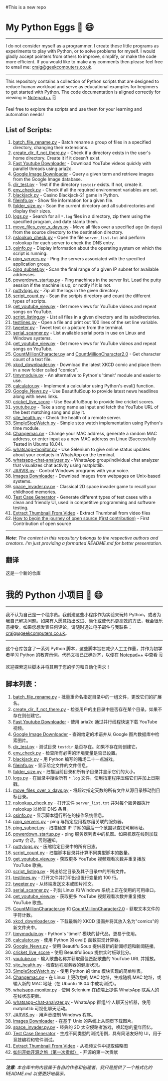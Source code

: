 #This is a new repo
# My Python Eggs 🐍 😄

<hr>

I do not consider myself as a programmer. I create these little programs as experiments to play with Python, or to solve problems for myself. I would gladly accept pointers from others to improve, simplify, or make the code more efficient. If you would like to make any comments then please feel free to email me: craig@geekcomputers.co.uk.

<hr>

This repository contains a collection of Python scripts that are designed to reduce human workload and serve as educational examples for beginners to get started with Python. The code documentation is aligned correctly for viewing in [Notepad++](https://notepad-plus-plus.org/) :spiral_notepad:

Feel free to explore the scripts and use them for your learning and automation needs!

## List of Scripts:

1. [batch_file_rename.py](https://github.com/geekcomputers/Python/blob/master/batch_file_rename.py) - Batch rename a group of files in a specified directory, changing their extensions.
2. [create_dir_if_not_there.py](https://github.com/geekcomputers/Python/blob/master/create_dir_if_not_there.py) - Check if a directory exists in the user's home directory. Create it if it doesn't exist.
3. [Fast Youtube Downloader](https://github.com/geekcomputers/Python/blob/master/youtubedownloader.py) - Download YouTube videos quickly with parallel threads using aria2c.
4. [Google Image Downloader](https://github.com/geekcomputers/Python/tree/master/Google_Image_Downloader) - Query a given term and retrieve images from the Google Image database.
5. [dir_test.py](https://github.com/geekcomputers/Python/blob/master/dir_test.py) - Test if the directory `testdir` exists. If not, create it.
6. [env_check.py](https://github.com/geekcomputers/Python/blob/master/env_check.py) - Check if all the required environment variables are set.
7. [blackjack.py](https://github.com/Ratna04priya/Python/blob/master/BlackJack_game/blackjack.py) - Casino Blackjack-21 game in Python.
8. [fileinfo.py](https://github.com/geekcomputers/Python/blob/master/fileinfo.py) - Show file information for a given file.
9. [folder_size.py](https://github.com/geekcomputers/Python/blob/master/folder_size.py) - Scan the current directory and all subdirectories and display their sizes.
10. [logs.py](https://github.com/geekcomputers/Python/blob/master/logs.py) - Search for all `*.log` files in a directory, zip them using the specified program, and date stamp them.
11. [move_files_over_x_days.py](https://github.com/geekcomputers/Python/blob/master/move_files_over_x_days.py) - Move all files over a specified age (in days) from the source directory to the destination directory.
12. [nslookup_check.py](https://github.com/geekcomputers/Python/blob/master/nslookup_check.py) - Open the file `server_list.txt` and perform nslookup for each server to check the DNS entry.
13. [osinfo.py](https://github.com/geekcomputers/Python/blob/master/osinfo.py) - Display information about the operating system on which the script is running.
14. [ping_servers.py](https://github.com/geekcomputers/Python/blob/master/ping_servers.py) - Ping the servers associated with the specified application group.
15. [ping_subnet.py](https://github.com/geekcomputers/Python/blob/master/ping_subnet.py) - Scan the final range of a given IP subnet for available addresses.
16. [powerdown_startup.py](https://github.com/geekcomputers/Python/blob/master/powerdown_startup.py) - Ping machines in the server list. Load the putty session if the machine is up, or notify if it is not.
17. [puttylogs.py](https://github.com/geekcomputers/Python/blob/master/puttylogs.py) - Zip all the logs in the given directory.
18. [script_count.py](https://github.com/geekcomputers/Python/blob/master/script_count.py) - Scan the scripts directory and count the different types of scripts.
19. [get_youtube_view.py](https://github.com/geekcomputers/Python/blob/master/get_youtube_view.py) - Get more views for YouTube videos and repeat songs on YouTube.
20. [script_listing.py](https://github.com/geekcomputers/Python/blob/master/script_listing.py) - List all files in a given directory and its subdirectories.
21. [testlines.py](https://github.com/geekcomputers/Python/blob/master/testlines.py) - Open a file and print out 100 lines of the set line variable.
22. [tweeter.py](https://github.com/geekcomputers/Python/blob/master/tweeter.py) - Tweet text or a picture from the terminal.
23. [serial_scanner.py](https://github.com/geekcomputers/Python/blob/master/serial_scanner.py) - List available serial ports in use on Linux and Windows systems.
24. [get_youtube_view.py](https://github.com/geekcomputers/Python/blob/master/get_youtube_view.py) - Get more views for YouTube videos and repeat songs on YouTube.
25. [CountMillionCharacter.py](https://github.com/geekcomputers/Python/blob/master/CountMillionCharacter.py) and [CountMillionCharacter2.0](https://github.com/geekcomputers/Python/blob/master/CountMillionCharacters-2.0.py) - Get character count of a text file.
26. [xkcd_downloader.py](https://github.com/geekcomputers/Python/blob/master/xkcd_downloader.py) - Download the latest XKCD comic and place them in a new folder called "comics".
27. [timymodule.py](https://github.com/geekcomputers/Python/blob/master/timymodule.py) - An alternative to Python's 'timeit' module and easier to use.
28. [calculator.py](https://github.com/geekcomputers/Python/blob/master/calculator.py) - Implement a calculator using Python's eval() function.
29. [Google_News.py](https://github.com/geekcomputers/Python/blob/master/Google_News.py) - Use BeautifulSoup to provide latest news headlines along with news links.
30. [cricket_live_score](https://github.com/geekcomputers/Python/blob/master/Cricket_score.py) - Use BeautifulSoup to provide live cricket scores.
31. [youtube.py](https://github.com/geekcomputers/Python/blob/master/youtube.py) - Take a song name as input and fetch the YouTube URL of the best matching song and play it.
32. [site_health.py](https://github.com/geekcomputers/Python/blob/master/site_health.py) - Check the health of a remote server.
33. [SimpleStopWatch.py](https://github.com/geekcomputers/Python/blob/master/SimpleStopWatch.py) - Simple stop watch implementation using Python's time module.
34. [Changemac.py](https://github.com/geekcomputers/Python/blob/master/changemac.py) - Change your MAC address, generate a random MAC address, or enter input as a new MAC address on Linux (Successfully Tested in Ubuntu 18.04).
35. [whatsapp-monitor.py](https://github.com/geekcomputers/Python/blob/master/whatsapp-monitor.py) - Use Selenium to give online status updates about your contacts in WhatsApp on the terminal.
36. [whatsapp-chat-analyzer.py](https://github.com/subahanii/whatsapp-Chat-Analyzer) - WhatsApp group/individual chat analyzer that visualizes chat activity using matplotlib.
37. [JARVIS.py](https://git.io/fjH8m) - Control Windows programs with your voice.
38. [Images Downloader](https://git.io/JvnJh) - Download images from webpages on Unix-based systems.
39. [space_invader.py.py](https://github.com/meezan-mallick/space_invader_game) - Classical 2D space invader game to recall your childhood memories.
40. [Test Case Generator](https://github.com/Tanmay-901/test-case-generator/blob/master/test_case.py) - Generate different types of test cases with a clean and friendly UI, used in competitive programming and software testing.
41. [Extract Thumbnail From Video](https://github.com/geekcomputers/Python/tree/ExtractThumbnailFromVideo) - Extract Thumbnail from video files
42. [How to begin the journey of open source (first contribution)](https://www.youtube.com/watch?v=v2X51AVgl3o) - First Contribution of open source
<hr>

_**Note**: The content in this repository belongs to the respective authors and creators. I'm just providing a formatted README.md for better presentation._

## 翻译

这是一个新的仓库
# 我的 Python 小项目 🐍 😄

<hr>

我不认为自己是一个程序员。我创建这些小程序作为实验来玩转 Python，或者为我自己解决问题。如果有人愿意指出改进、简化或使代码更高效的方法，我会很乐意接受。如果您想发表任何评论，请随时通过电子邮件与我联系：craig@geekcomputers.co.uk。

<hr>

这个仓库包含了一系列 Python 脚本，这些脚本旨在减少人工工作量，并作为初学者学习 Python 的教育示例。代码文档已正确对齐，以便在 [Notepad++](https://notepad-plus-plus.org/) 中查看 :spiral_notepad:

欢迎探索这些脚本并将其用于您的学习和自动化需求！

## 脚本列表：

1. [batch_file_rename.py](https://github.com/geekcomputers/Python/blob/master/batch_file_rename.py) - 批量重命名指定目录中的一组文件，更改它们的扩展名。
2. [create_dir_if_not_there.py](https://github.com/geekcomputers/Python/blob/master/create_dir_if_not_there.py) - 检查用户的主目录中是否存在某个目录。如果不存在则创建它。
3. [Fast Youtube Downloader](https://github.com/geekcomputers/Python/blob/master/youtubedownloader.py) - 使用 aria2c 通过并行线程快速下载 YouTube 视频。
4. [Google Image Downloader](https://github.com/geekcomputers/Python/tree/master/Google_Image_Downloader) - 查询给定的术语并从 Google 图片数据库中检索图片。
5. [dir_test.py](https://github.com/geekcomputers/Python/blob/master/dir_test.py) - 测试目录 `testdir` 是否存在。如果不存在则创建它。
6. [env_check.py](https://github.com/geekcomputers/Python/blob/master/env_check.py) - 检查所有必需的环境变量是否已设置。
7. [blackjack.py](https://github.com/Ratna04priya/Python/blob/master/BlackJack_game/blackjack.py) - 用 Python 编写的赌场二十一点游戏。
8. [fileinfo.py](https://github.com/geekcomputers/Python/blob/master/fileinfo.py) - 显示给定文件的文件信息。
9. [folder_size.py](https://github.com/geekcomputers/Python/blob/master/folder_size.py) - 扫描当前目录和所有子目录并显示它们的大小。
10. [logs.py](https://github.com/geekcomputers/Python/blob/master/logs.py) - 在目录中搜索所有 `*.log` 文件，使用指定程序压缩它们并加上日期戳。
11. [move_files_over_x_days.py](https://github.com/geekcomputers/Python/blob/master/move_files_over_x_days.py) - 将超过指定天数的所有文件从源目录移动到目标目录。
12. [nslookup_check.py](https://github.com/geekcomputers/Python/blob/master/nslookup_check.py) - 打开文件 `server_list.txt` 并对每个服务器执行 nslookup 以检查 DNS 条目。
13. [osinfo.py](https://github.com/geekcomputers/Python/blob/master/osinfo.py) - 显示脚本运行所在的操作系统信息。
14. [ping_servers.py](https://github.com/geekcomputers/Python/blob/master/ping_servers.py) - ping 与指定应用程序组关联的服务器。
15. [ping_subnet.py](https://github.com/geekcomputers/Python/blob/master/ping_subnet.py) - 扫描给定 IP 子网的最后一个范围以查找可用地址。
16. [powerdown_startup.py](https://github.com/geekcomputers/Python/blob/master/powerdown_startup.py) - ping 服务器列表中的机器。如果机器在线则加载 putty 会话，否则通知。
17. [puttylogs.py](https://github.com/geekcomputers/Python/blob/master/puttylogs.py) - 压缩给定目录中的所有日志。
18. [script_count.py](https://github.com/geekcomputers/Python/blob/master/script_count.py) - 扫描脚本目录并计算不同类型脚本的数量。
19. [get_youtube_view.py](https://github.com/geekcomputers/Python/blob/master/get_youtube_view.py) - 获取更多 YouTube 视频观看次数并重复播放 YouTube 歌曲。
20. [script_listing.py](https://github.com/geekcomputers/Python/blob/master/script_listing.py) - 列出给定目录及其子目录中的所有文件。
21. [testlines.py](https://github.com/geekcomputers/Python/blob/master/testlines.py) - 打开文件并打印出设置行变量的 100 行。
22. [tweeter.py](https://github.com/geekcomputers/Python/blob/master/tweeter.py) - 从终端发送文本或图片推文。
23. [serial_scanner.py](https://github.com/geekcomputers/Python/blob/master/serial_scanner.py) - 列出 Linux 和 Windows 系统上正在使用的可用串口。
24. [get_youtube_view.py](https://github.com/geekcomputers/Python/blob/master/get_youtube_view.py) - 获取更多 YouTube 视频观看次数并重复播放 YouTube 歌曲。
25. [CountMillionCharacter.py](https://github.com/geekcomputers/Python/blob/master/CountMillionCharacter.py) 和 [CountMillionCharacter2.0](https://github.com/geekcomputers/Python/blob/master/CountMillionCharacters-2.0.py) - 获取文本文件的字符计数。
26. [xkcd_downloader.py](https://github.com/geekcomputers/Python/blob/master/xkcd_downloader.py) - 下载最新的 XKCD 漫画并将其放入名为"comics"的新文件夹中。
27. [timymodule.py](https://github.com/geekcomputers/Python/blob/master/timymodule.py) - Python's 'timeit' 模块的替代品，更易于使用。
28. [calculator.py](https://github.com/geekcomputers/Python/blob/master/calculator.py) - 使用 Python 的 eval() 函数实现计算器。
29. [Google_News.py](https://github.com/geekcomputers/Python/blob/master/Google_News.py) - 使用 BeautifulSoup 提供最新的新闻标题和新闻链接。
30. [cricket_live_score](https://github.com/geekcomputers/Python/blob/master/Cricket_score.py) - 使用 BeautifulSoup 提供实时板球比分。
31. [youtube.py](https://github.com/geekcomputers/Python/blob/master/youtube.py) - 输入歌曲名称并获取最佳匹配歌曲的 YouTube URL 并播放。
32. [site_health.py](https://github.com/geekcomputers/Python/blob/master/site_health.py) - 检查远程服务器的健康状况。
33. [SimpleStopWatch.py](https://github.com/geekcomputers/Python/blob/master/SimpleStopWatch.py) - 使用 Python 的 time 模块实现的简单秒表。
34. [Changemac.py](https://github.com/geekcomputers/Python/blob/master/changemac.py) - 在 Linux 上更改您的 MAC 地址，生成随机 MAC 地址，或输入新的 MAC 地址（在 Ubuntu 18.04 中成功测试）。
35. [whatsapp-monitor.py](https://github.com/geekcomputers/Python/blob/master/whatsapp-monitor.py) - 使用 Selenium 在终端上提供 WhatsApp 联系人的在线状态更新。
36. [whatsapp-chat-analyzer.py](https://github.com/subahanii/whatsapp-Chat-Analyzer) - WhatsApp 群组/个人聊天分析器，使用 matplotlib 可视化聊天活动。
37. [JARVIS.py](https://git.io/fjH8m) - 用声音控制 Windows 程序。
38. [Images Downloader](https://git.io/JvnJh) - 在基于 Unix 的系统上从网页下载图片。
39. [space_invader.py.py](https://github.com/meezan-mallick/space_invader_game) - 经典的 2D 太空侵略者游戏，唤起您的童年回忆。
40. [Test Case Generator](https://github.com/Tanmay-901/test-case-generator/blob/master/test_case.py) - 生成不同类型的测试用例，具有简洁友好的 UI，用于竞技编程和软件测试。
41. [Extract Thumbnail From Video](https://github.com/geekcomputers/Python/tree/ExtractThumbnailFromVideo) - 从视频文件中提取缩略图
42. [如何开始开源之旅（第一次贡献）](https://www.youtube.com/watch?v=v2X51AVgl3o) - 开源的第一次贡献
<hr>

_**注意**: 本仓库中的内容属于各自的作者和创建者。我只是提供了一个格式化的 README.md 以便更好地展示。_